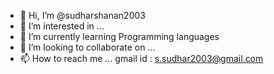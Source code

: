 - 👋 Hi, I’m @sudharshanan2003
- 👀 I’m interested in ...
- 🌱 I’m currently learning Programming languages
- 💞️ I’m looking to collaborate on ...
- 📫 How to reach me ... gmail id : s.sudhar2003@gmail.com

<!---
sudharshanan2003/sudharshanan2003 is a ✨ special ✨ repository because its `README.md` (this file) appears on your GitHub profile.
You can click the Preview link to take a look at your changes.
--->
